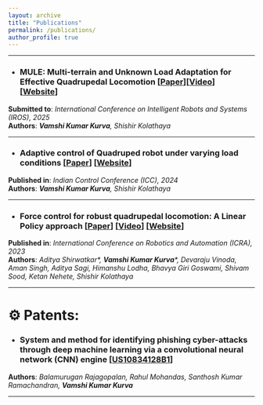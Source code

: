 ```yaml
---
layout: archive
title: "Publications"
permalink: /publications/
author_profile: true
---
```

---------------------------------

- ### **MULE: Multi-terrain and Unknown Load Adaptation for Effective Quadrupedal Locomotion**  [[Paper](https://arxiv.org/pdf/2505.00488)][[Video](https://www.youtube.com/watch?v=bJhk0-6y8XE)] [[Website](https://www.stochlab.com/MULE/)]
**Submitted to**: _International Conference on Intelligent Robots and Systems (IROS), 2025_ \
**Authors**: ___Vamshi Kumar Kurva__, Shishir Kolathaya_

---------------------------------

- ### **Adaptive control of Quadruped robot under varying load conditions** [[Paper](https://ieeexplore.ieee.org/document/10883701?denied=)] [[Website](https://www.stochlab.com/AdaptiveMPC/)] 
**Published in**: _Indian Control Conference (ICC), 2024_ \
**Authors**: ___Vamshi Kumar Kurva__, Shishir Kolathaya_

---------------------------------

- ### **Force control for robust quadrupedal locomotion: A Linear Policy approach** [[Paper](https://ieeexplore.ieee.org/document/10161080)] [[Video](https://youtu.be/k89QdImcqdo?feature=shared)] [[Website](https://www.stochlab.com/projects/LinPolForceControlQuad.html)] 
**Published in**: _International Conference on Robotics and Automation (ICRA), 2023_ \
**Authors**: _Aditya Shirwatkar*, __Vamshi Kumar Kurva__*, Devaraju Vinoda, Aman Singh, Aditya Sagi, Himanshu Lodha, Bhavya Giri Goswami, Shivam Sood, Ketan Nehete, Shishir Kolathaya_

--------------------------------

# ⚙ Patents:
- ### **System and method for identifying phishing cyber-attacks through deep machine learning via a convolutional neural network (CNN) engine** [[US10834128B1](https://patents.google.com/patent/US10834128B1/en)]
**Authors**: _Balamurugan Rajagopalan, Rahul Mohandas, Santhosh Kumar Ramachandran, __Vamshi Kumar Kurva___

---------------------------------
